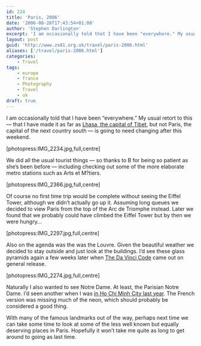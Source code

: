 ```yaml
---
id: 224
title: 'Paris, 2006'
date: '2006-08-28T17:43:54+01:00'
author: 'Stephen Darlington'
excerpt: 'I am occasionally told that I have been "everywhere." My usual retort to this -- that I have made it as far as Lhasa, the capital of Tibet, but not Paris, the capital of the next country south -- is going to need changing after this weekend.'
layout: post
guid: 'http://www.zx81.org.uk/travel/paris-2006.html'
aliases: ['/travel/paris-2006.html']
categories:
    - Travel
tags:
    - europe
    - france
    - Photography
    - Travel
    - uk
draft: true
---
```


I am occasionally told that I have been “everywhere.” My usual retort to this — that I have made it as far as [Lhasa, the capital of Tibet](/travel/tibet.html "Tibet photographs"), but not Paris, the capital of the next country south — is going to need changing after this weekend.

\[photopress:IMG\_2234.jpg,full,centre\]

We did all the usual tourist things — so thanks to B for being so patient as she’s been before — including checking out some of the more elaborate metro stations such as Arts et M?tiers.

\[photopress:IMG\_2366.jpg,full,centre\]

Of course no first time trip would be complete without seeing the Eiffel Tower, although we didn’t actually go up it. Assuming long queues we decided to view Paris from the top of the Arc de Triomphe instead. Later we found that we probably could have climbed the Eiffel Tower but by then we were hungry…

\[photopress:IMG\_2297.jpg,full,centre\]

Also on the agenda was the was the Louvre. Given the beautiful weather we decided to stay outside and just look at the buildings. I’d see these glass pyramids again a few weeks later when [The Da Vinci Code](http://uk.imdb.com/title/tt0382625/ "Da Vinci Code movie") came out on general release.

\[photopress:IMG\_2274.jpg,full,centre\]

Naturally I also wanted to see Notre Dame. At least, the Parisian Notre Dame. I’d seen another when I was [in Ho Chi Minh City last year](/travel/vietnam-2005.html "Vietnam"). The French version was missing much of the neon, which should probably be considered a good thing.

With many of the famous landmarks out of the way, perhaps next time we can take some time to look at some of the less well known but equally deserving places in Paris. Hopefully it won’t take me quite as long to get around to going as last time.